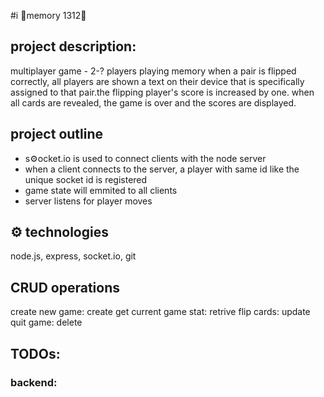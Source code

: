 #i 🚨memory 1312🚨
## project description:
  multiplayer game - 2-? players playing memory
  when a pair is flipped correctly, all players are shown a text on their device that is specifically assigned to that pair.the flipping player's score is increased by one. when all cards are revealed, the game is over and the scores are displayed.

## project outline
  - s⚙️ocket.io is used to connect clients with the node server
  - when a client connects to the server, a player with same id like the unique socket id is registered
  - game state will emmited to all clients
  - server listens for player moves

## ⚙️ technologies
  node.js, express, socket.io, git

## CRUD operations
  create new game: create
  get current game stat: retrive
  flip cards: update
  quit game: delete

## TODOs:
### backend:
